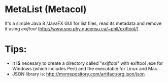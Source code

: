# **MetaList** (Metacol)

It's a simple Java 8 /JavaFX GUI for list files, read its metadata and remove it using *exiftool* (http://www.sno.phy.queensu.ca/~phil/exiftool/).

# **Tips:**

- It **IS** necesary to create a directory called "*exiftool*" with exiftool .exe for Windows (which includes Perl) and the executable for Linux and Mac.
- JSON library is: http://mvnrepository.com/artifact/org.json/json